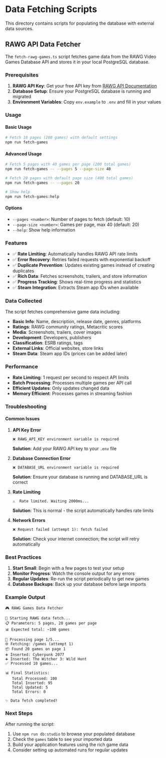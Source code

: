 # Data Fetching Scripts

This directory contains scripts for populating the database with external data sources.

## RAWG API Data Fetcher

The `fetch-rawg-games.ts` script fetches game data from the RAWG Video Games Database API and stores it in your local PostgreSQL database.

### Prerequisites

1. **RAWG API Key**: Get your free API key from [RAWG API Documentation](https://rawg.io/apidocs)
2. **Database Setup**: Ensure your PostgreSQL database is running and migrated
3. **Environment Variables**: Copy `env.example` to `.env` and fill in your values

### Usage

#### Basic Usage

```bash
# Fetch 10 pages (200 games) with default settings
npm run fetch-games
```

#### Advanced Usage

```bash
# Fetch 5 pages with 40 games per page (200 total games)
npm run fetch-games -- --pages 5 --page-size 40

# Fetch 20 pages with default page size (400 total games)
npm run fetch-games -- --pages 20

# Show help
npm run fetch-games:help
```

#### Options

- `--pages <number>`: Number of pages to fetch (default: 10)
- `--page-size <number>`: Games per page, max 40 (default: 20)
- `--help`: Show help information

### Features

- ✅ **Rate Limiting**: Automatically handles RAWG API rate limits
- ✅ **Error Recovery**: Retries failed requests with exponential backoff
- ✅ **Duplicate Prevention**: Updates existing games instead of creating duplicates
- ✅ **Rich Data**: Fetches screenshots, trailers, and store information
- ✅ **Progress Tracking**: Shows real-time progress and statistics
- ✅ **Steam Integration**: Extracts Steam app IDs when available

### Data Collected

The script fetches comprehensive game data including:

- **Basic Info**: Name, description, release date, genres, platforms
- **Ratings**: RAWG community ratings, Metacritic scores
- **Media**: Screenshots, trailers, cover images
- **Development**: Developers, publishers
- **Classification**: ESRB ratings, tags
- **External Links**: Official websites, store links
- **Steam Data**: Steam app IDs (prices can be added later)

### Performance

- **Rate Limiting**: 1 request per second to respect API limits
- **Batch Processing**: Processes multiple games per API call
- **Efficient Updates**: Only updates changed data
- **Memory Efficient**: Processes games in streaming fashion

### Troubleshooting

#### Common Issues

1. **API Key Error**

   ```
   ❌ RAWG_API_KEY environment variable is required
   ```

   **Solution**: Add your RAWG API key to your `.env` file

2. **Database Connection Error**

   ```
   ❌ DATABASE_URL environment variable is required
   ```

   **Solution**: Ensure your database is running and DATABASE_URL is correct

3. **Rate Limiting**

   ```
   ⚠️  Rate limited. Waiting 2000ms...
   ```

   **Solution**: This is normal - the script automatically handles rate limits

4. **Network Errors**
   ```
   ❌ Request failed (attempt 1): fetch failed
   ```
   **Solution**: Check your internet connection; the script will retry automatically

### Best Practices

1. **Start Small**: Begin with a few pages to test your setup
2. **Monitor Progress**: Watch the console output for any errors
3. **Regular Updates**: Re-run the script periodically to get new games
4. **Database Backups**: Back up your database before large imports

### Example Output

```
🎮 RAWG Games Data Fetcher

🚀 Starting RAWG data fetch...
📋 Parameters: 5 pages, 20 games per page
📊 Expected total: ~100 games

📄 Processing page 1/5...
🌐 Fetching: /games (attempt 1)
📦 Found 20 games on page 1
➕ Inserted: Cyberpunk 2077
➕ Inserted: The Witcher 3: Wild Hunt
✅ Processed 10 games...

📊 Final Statistics:
   Total Processed: 100
   Total Inserted: 95
   Total Updated: 5
   Total Errors: 0

✨ Data fetch completed!
```

### Next Steps

After running the script:

1. Use `npm run db:studio` to browse your populated database
2. Check the `games` table to see your imported data
3. Build your application features using the rich game data
4. Consider setting up automated runs for regular updates
